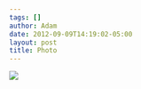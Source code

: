 ```yaml
---
tags: []
author: Adam
date: 2012-09-09T14:19:02-05:00
layout: post
title: Photo
---
```


![](/media/ma3n3r3CFo1qga9s2o1_1280.jpg)
